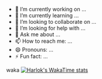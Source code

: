 - 🔭 I’m currently working on ...
- 🌱 I’m currently learning ...
- 👯 I’m looking to collaborate on ...
- 🤔 I’m looking for help with ...
- 💬 Ask me about ...
- 📫 How to reach me: ...
- 😄 Pronouns: ...
- ⚡ Fun fact: ...

waka
[![Harlok's WakaTime stats](https://github-readme-stats.vercel.app/api/wakatime?username=joelbaldapan)](https://github.com/anuraghazra/github-readme-stats)
